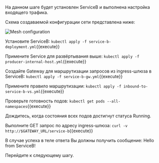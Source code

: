 На данном шаге будет установлен ServiceB и выполнена настройка входящего трафика.

Схема создаваемой конфигурации сети представлена ниже:

![Mesh configuration](../assets/scheme1-b.png)

Установите ServiceB:
`kubectl apply -f service-b-deployment.yml`{{execute}}

Примените Service для развёртывания выше:
`kubectl apply -f producer-internal-host.yml`{{execute}}

Создайте Gateway для маршрутизации запросов из ingress-шлюза в ServiceB:
`kubectl apply -f service-b-gw.yml`{{execute}}

Примените правило маршрутизации:
`kubectl apply -f inbound-to-service-b-vs.yml`{{execute}}

Проверьте готовность подов:
`kubectl get pods --all-namespaces`{{execute}}

Дождитесь, когда состояния всех подов достигнут статуса Running.

Выполните GET запрос по адресу ingress-шлюза:
`curl -v http://$GATEWAY_URL/service-b`{{execute}}

В случае успеха в теле ответа Вы должны получить сообщение: Hello from ServiceB!

Перейдите к следующему шагу.